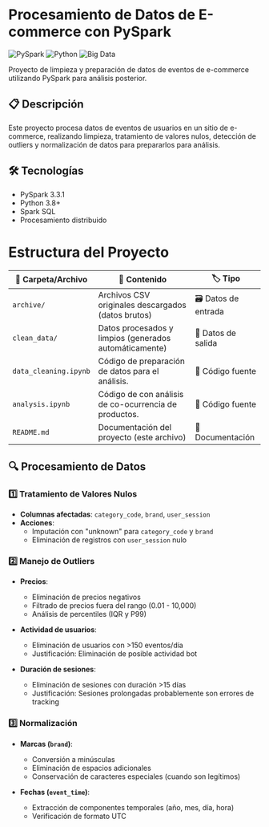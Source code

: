 # Procesamiento de Datos de E-commerce con PySpark

![PySpark](https://img.shields.io/badge/PySpark-3.3.1-red)
![Python](https://img.shields.io/badge/Python-3.8+-blue)
![Big Data](https://img.shields.io/badge/Big%20Data-Processing-yellowgreen)

Proyecto de limpieza y preparación de datos de eventos de e-commerce utilizando PySpark para análisis posterior.

## 📋 Descripción

Este proyecto procesa datos de eventos de usuarios en un sitio de e-commerce, realizando limpieza, tratamiento de valores nulos, detección de outliers y normalización de datos para prepararlos para análisis.

## 🛠️ Tecnologías

- PySpark 3.3.1
- Python 3.8+
- Spark SQL
- Procesamiento distribuido

# Estructura del Proyecto

| 📁 **Carpeta/Archivo**       | 📄 **Contenido**                                                                 | 🏷️ **Tipo**         |
|-----------------------------|---------------------------------------------------------------------------------|--------------------|
| `archive/`                 | Archivos CSV originales descargados (datos brutos)                              | 🗃️ Datos de entrada |
| `clean_data/`              | Datos procesados y limpios (generados automáticamente)                          | 🧹 Datos de salida  |
| `data_cleaning.ipynb`                | Código de preparación de datos para el análisis.                                    | 🐍 Código fuente    |
| `analysis.ipynb`                | Código de con análisis de co-ocurrencia de productos.                                 | 🐍 Código fuente    |
| `README.md`                | Documentación del proyecto (este archivo)                                       | 📖 Documentación    |




## 🔍 Procesamiento de Datos

### 1️⃣ Tratamiento de Valores Nulos
- **Columnas afectadas**: `category_code`, `brand`, `user_session`
- **Acciones**:
  - Imputación con "unknown" para `category_code` y `brand`
  - Eliminación de registros con `user_session` nulo

### 2️⃣ Manejo de Outliers
- **Precios**:
  - Eliminación de precios negativos
  - Filtrado de precios fuera del rango (0.01 - 10,000)
  - Análisis de percentiles (IQR y P99)
  
- **Actividad de usuarios**:
  - Eliminación de usuarios con >150 eventos/día
  - Justificación: Eliminación de posible actividad bot

- **Duración de sesiones**:
  - Eliminación de sesiones con duración >15 días
  - Justificación: Sesiones prolongadas probablemente son errores de tracking

### 3️⃣ Normalización
- **Marcas (`brand`)**:
  - Conversión a minúsculas
  - Eliminación de espacios adicionales
  - Conservación de caracteres especiales (cuando son legítimos)

- **Fechas (`event_time`)**:
  - Extracción de componentes temporales (año, mes, día, hora)
  - Verificación de formato UTC



